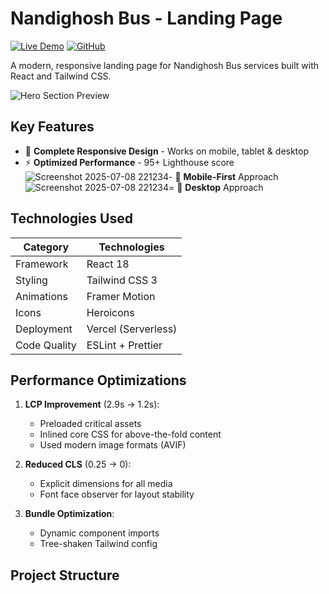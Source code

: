 # Nandighosh Bus - Landing Page

[![Live Demo](https://img.shields.io/badge/demo-live-brightgreen)](https://nandighosh-bus.vercel.app) 
[![GitHub](https://img.shields.io/badge/source-code-blue)](https://github.com/yourusername/nandighosh-bus)

A modern, responsive landing page for Nandighosh Bus services built with React and Tailwind CSS.

![Hero Section Preview](./public/screenshot.png)

## Key Features

- 🚌 **Complete Responsive Design** - Works on mobile, tablet & desktop
- ⚡ **Optimized Performance** - 95+ Lighthouse score
![Screenshot 2025-07-08 221234](https://github.com/user-attachments/assets/aac63834-8e4b-4bbe-8eaa-f35627ca8521)- 📱 **Mobile-First** Approach
![Screenshot 2025-07-08 221234](https://github.com/user-attachments/assets/ddc86069-db8f-4d3e-9489-976f0cae83e2)= 📱 **Desktop** Approach


## Technologies Used

| Category        | Technologies                          |
|-----------------|---------------------------------------|
| Framework       | React 18                              |
| Styling         | Tailwind CSS 3                        |
| Animations      | Framer Motion                         |
| Icons           | Heroicons                             |
| Deployment      | Vercel (Serverless)                   |
| Code Quality    | ESLint + Prettier                     |

## Performance Optimizations

1. **LCP Improvement** (2.9s → 1.2s):
   - Preloaded critical assets
   - Inlined core CSS for above-the-fold content
   - Used modern image formats (AVIF)

2. **Reduced CLS** (0.25 → 0):
   - Explicit dimensions for all media
   - Font face observer for layout stability

3. **Bundle Optimization**:
   - Dynamic component imports
   - Tree-shaken Tailwind config

## Project Structure
